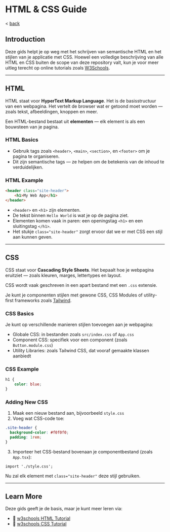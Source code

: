 # HTML & CSS Guide
< [back](../README.md)

## Introduction

Deze gids helpt je op weg met het schrijven van semantische HTML en het stijlen van je applicatie met CSS.
Hoewel een volledige beschrijving van alle HTML en CSS buiten de scope van deze repository valt, kun je voor meer uitleg terecht op online tutorials zoals [W3Schools](https://www.w3schools.com/).

---

## HTML

HTML staat voor **HyperText Markup Language**. Het is de basisstructuur van een webpagina. Het vertelt de browser wat er getoond moet worden — zoals tekst, afbeeldingen, knoppen en meer.

Een HTML-bestand bestaat uit **elementen** — elk element is als een bouwsteen van je pagina.

### HTML Basics

- Gebruik tags zoals `<header>`, `<main>`, `<section>`, en `<footer>` om je pagina te organiseren.
- Dit zijn semantische tags — ze helpen om de betekenis van de inhoud te verduidelijken.

### HTML Example

```html
<header class="site-header">
    <h1>My Web App</h1>
</header>
````

* `<header>` en `<h1>` zijn elementen.
* De tekst binnen `Hello World` is wat je op de pagina ziet.
* Elementen komen vaak in paren: een openingstag `<h1>` en een sluitingstag `</h1>`.
* Het stukje `class="site-header"` zorgt ervoor dat we er met CSS een stijl aan kunnen geven.

---

## CSS

CSS staat voor **Cascading Style Sheets**. Het bepaalt hoe je webpagina eruitziet — zoals kleuren, marges, lettertypes en layout.

CSS wordt vaak geschreven in een apart bestand met een `.css` extensie.

Je kunt je componenten stijlen met gewone CSS, CSS Modules of utility-first frameworks zoals [Tailwind](https://tailwindcss.com/).

### CSS Basics

Je kunt op verschillende manieren stijlen toevoegen aan je webpagina:

* Globale CSS: in bestanden zoals `src/index.css` of `App.css`
* Component CSS: specifiek voor een component (zoals `Button.module.css`)
* Utility Libraries: zoals Tailwind CSS, dat vooraf gemaakte klassen aanbiedt

### CSS Example

```css
h1 {
    color: blue;
}
```

### Adding New CSS

1. Maak een nieuw bestand aan, bijvoorbeeld `style.css`
2. Voeg wat CSS-code toe:

```css
.site-header {
  background-color: #f0f0f0;
  padding: 1rem;
}
```

3. Importeer het CSS-bestand bovenaan je componentbestand (zoals `App.tsx`):

```tsx
import './style.css';
```

Nu zal elk element met `class="site-header"` deze stijl gebruiken.

---

## Learn More

Deze gids geeft je de basis, maar je kunt meer leren via:

* 🔗 [w3schools HTML Tutorial](https://www.w3schools.com/html)
* 🔗 [w3schools CSS Tutorial](https://www.w3schools.com/css)
